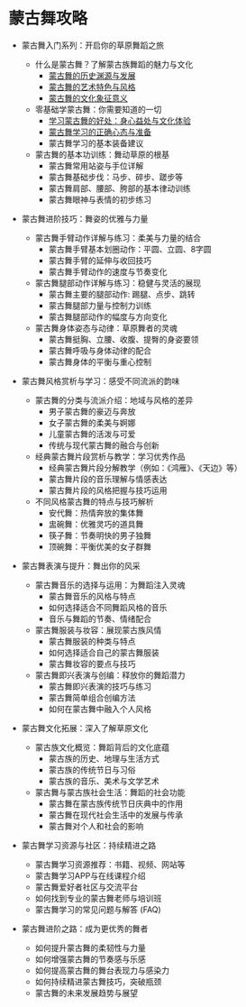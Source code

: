 # 蒙古舞攻略

- 蒙古舞入门系列：开启你的草原舞蹈之旅
    - 什么是蒙古舞？了解蒙古族舞蹈的魅力与文化
        - [蒙古舞的历史渊源与发展](./蒙古舞的历史渊源与发展.md)
        - [蒙古舞的艺术特色与风格](./蒙古舞的艺术特色与风格.md)
        - [蒙古舞的文化象征意义](./蒙古舞的文化象征意义.md)
    - 零基础学蒙古舞：你需要知道的一切
        - [学习蒙古舞的好处：身心益处与文化体验](./学习蒙古舞的好处.md)
        - [蒙古舞学习的正确心态与准备](./心态与准备.md)
        - 蒙古舞学习的基本装备建议
    - 蒙古舞的基本功训练：舞动草原的根基
        - 蒙古舞常用站姿与手位详解
        - 蒙古舞基础步伐：马步、碎步、蹉步等
        - 蒙古舞肩部、腰部、胯部的基本律动训练
        - 蒙古舞眼神与表情的初步练习

- 蒙古舞进阶技巧：舞姿的优雅与力量
    - 蒙古舞手臂动作详解与练习：柔美与力量的结合
        - 蒙古舞手臂基本划圈动作：平圆、立圆、8字圆
        - 蒙古舞手臂的延伸与收回技巧
        - 蒙古舞手臂动作的速度与节奏变化
    - 蒙古舞腿部动作详解与练习：稳健与灵活的展现
        - 蒙古舞主要的腿部动作: 踢腿、点步、跳转
        - 蒙古舞腿部力量与控制力训练
        - 蒙古舞腿部动作的幅度与方向变化
    - 蒙古舞身体姿态与动律：草原舞者的灵魂
        - 蒙古舞挺胸、立腰、收腹、提臀的身姿要领
        - 蒙古舞呼吸与身体动律的配合
        - 蒙古舞身体的平衡与重心控制

- 蒙古舞风格赏析与学习：感受不同流派的韵味
    - 蒙古舞的分类与流派介绍：地域与风格的差异
        - 男子蒙古舞的豪迈与奔放
        - 女子蒙古舞的柔美与婀娜
        - 儿童蒙古舞的活泼与可爱
        - 传统与现代蒙古舞的融合与创新
    - 经典蒙古舞片段赏析与教学：学习优秀作品
        - 经典蒙古舞片段分解教学（例如：《鸿雁》、《天边》等）
        - 蒙古舞片段的音乐理解与情感表达
        - 蒙古舞片段的风格把握与技巧运用
    - 不同风格蒙古舞的特点与技巧解析
        - 安代舞：热情奔放的集体舞
        - 盅碗舞：优雅灵巧的道具舞
        - 筷子舞：节奏明快的男子独舞
        - 顶碗舞：平衡优美的女子群舞

- 蒙古舞表演与提升：舞出你的风采
    - 蒙古舞音乐的选择与运用：为舞蹈注入灵魂
        - 蒙古舞音乐的风格与特点
        - 如何选择适合不同舞蹈风格的音乐
        - 音乐与舞蹈的节奏、情绪配合
    - 蒙古舞服装与妆容：展现蒙古族风情
        - 蒙古舞服装的种类与特点
        - 如何选择适合自己的蒙古舞服装
        - 蒙古舞妆容的要点与技巧
    - 蒙古舞即兴表演与创编：释放你的舞蹈潜力
        - 蒙古舞即兴表演的技巧与练习
        - 蒙古舞简单组合创编方法
        - 如何在蒙古舞中融入个人风格

- 蒙古舞文化拓展：深入了解草原文化
    - 蒙古族文化概览：舞蹈背后的文化底蕴
        - 蒙古族的历史、地理与生活方式
        - 蒙古族的传统节日与习俗
        - 蒙古族的音乐、美术与文学艺术
    - 蒙古舞与蒙古族社会生活：舞蹈的社会功能
        - 蒙古舞在蒙古族传统节日庆典中的作用
        - 蒙古舞在现代社会生活中的发展与传承
        - 蒙古舞对个人和社会的影响

- 蒙古舞学习资源与社区：持续精进之路
    - 蒙古舞学习资源推荐：书籍、视频、网站等
    - 蒙古舞学习APP与在线课程介绍
    - 蒙古舞爱好者社区与交流平台
    - 如何找到专业的蒙古舞老师与培训班
    - 蒙古舞学习的常见问题与解答 (FAQ)

- 蒙古舞进阶之路：成为更优秀的舞者
    - 如何提升蒙古舞的柔韧性与力量
    - 如何增强蒙古舞的节奏感与乐感
    - 如何提高蒙古舞的舞台表现力与感染力
    - 如何持续精进蒙古舞技巧，突破瓶颈
    - 蒙古舞的未来发展趋势与展望